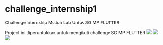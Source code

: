 # challenge_internship1

Challenge Internship Motion Lab Untuk SG MP FLUTTER

Project ini diperuntukkan untuk mengikuti challenge SG MP FLUTTER
<img src="demo_image1">
<img src="demo_image2">
<img src="demo_image3">



